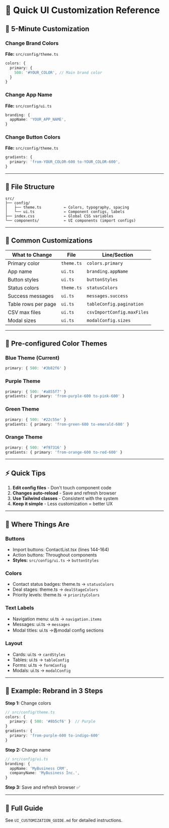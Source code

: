 # 🎨 Quick UI Customization Reference

## 🚀 5-Minute Customization

### Change Brand Colors
**File:** `src/config/theme.ts`
```typescript
colors: {
  primary: {
    500: '#YOUR_COLOR', // Main brand color
  }
}
```

### Change App Name
**File:** `src/config/ui.ts`
```typescript
branding: {
  appName: 'YOUR_APP_NAME',
}
```

### Change Button Colors
**File:** `src/config/theme.ts`
```typescript
gradients: {
  primary: 'from-YOUR_COLOR-600 to-YOUR_COLOR-600',
}
```

---

## 📂 File Structure

```
src/
├── config/
│   ├── theme.ts          ← Colors, typography, spacing
│   └── ui.ts             ← Component configs, labels
├── index.css             ← Global CSS variables
└── components/           ← UI components (import configs)
```

---

## 🎯 Common Customizations

| What to Change | File | Line/Section |
|---------------|------|--------------|
| Primary color | `theme.ts` | `colors.primary` |
| App name | `ui.ts` | `branding.appName` |
| Button styles | `ui.ts` | `buttonStyles` |
| Status colors | `theme.ts` | `statusColors` |
| Success messages | `ui.ts` | `messages.success` |
| Table rows per page | `ui.ts` | `tableConfig.pagination` |
| CSV max files | `ui.ts` | `csvImportConfig.maxFiles` |
| Modal sizes | `ui.ts` | `modalConfig.sizes` |

---

## 🌈 Pre-configured Color Themes

### Blue Theme (Current)
```typescript
primary: { 500: '#3b82f6' }
```

### Purple Theme
```typescript
primary: { 500: '#a855f7' }
gradients: { primary: 'from-purple-600 to-pink-600' }
```

### Green Theme
```typescript
primary: { 500: '#22c55e' }
gradients: { primary: 'from-green-600 to-emerald-600' }
```

### Orange Theme
```typescript
primary: { 500: '#f97316' }
gradients: { primary: 'from-orange-600 to-red-600' }
```

---

## ⚡ Quick Tips

1. **Edit config files** - Don't touch component code
2. **Changes auto-reload** - Save and refresh browser
3. **Use Tailwind classes** - Consistent with the system
4. **Keep it simple** - Less customization = better UX

---

## 📍 Where Things Are

### Buttons
- Import buttons: ContactList.tsx (lines 144-164)
- Action buttons: Throughout components
- **Styles:** `src/config/ui.ts` → `buttonStyles`

### Colors
- Contact status badges: theme.ts → `statusColors`
- Deal stages: theme.ts → `dealStageColors`
- Priority levels: theme.ts → `priorityColors`

### Text Labels
- Navigation menu: ui.ts → `navigation.items`
- Messages: ui.ts → `messages`
- Modal titles: ui.ts →各modal config sections

### Layout
- Cards: ui.ts → `cardStyles`
- Tables: ui.ts → `tableConfig`
- Forms: ui.ts → `formConfig`
- Modals: ui.ts → `modalConfig`

---

## 🔧 Example: Rebrand in 3 Steps

**Step 1:** Change colors
```typescript
// src/config/theme.ts
colors: {
  primary: { 500: '#8b5cf6' }  // Purple
}
gradients: {
  primary: 'from-purple-600 to-indigo-600'
}
```

**Step 2:** Change name
```typescript
// src/config/ui.ts
branding: {
  appName: 'MyBusiness CRM',
  companyName: 'MyBusiness Inc.',
}
```

**Step 3:** Save and refresh browser ✅

---

## 📖 Full Guide
See `UI_CUSTOMIZATION_GUIDE.md` for detailed instructions.
